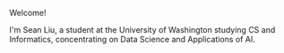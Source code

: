 Welcome! 

I'm Sean Liu, a student at the University of Washington studying CS and Informatics, concentrating on Data Science and Applications of AI.
